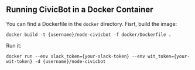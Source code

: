 ## Running CivicBot in a Docker Container

You can find a Dockerfile in the ```docker``` directory. Fisrt, build the image:

```
docker build -t {username}/node-civicbot -f docker/Dockerfile .
```

Run it:

```
docker run --env slack_token={your-slack-token} --env wit_token={your-wit-token} -d {username}/node-civicbot
```